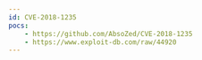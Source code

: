 ```yaml
---
id: CVE-2018-1235
pocs:
    - https://github.com/AbsoZed/CVE-2018-1235
    - https://www.exploit-db.com/raw/44920
---
```

